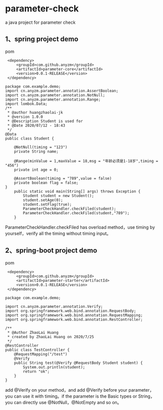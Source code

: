 # parameter-check
a java project for parameter check

## 1、spring project demo

pom 
```
 <dependency>
     <groupId>com.github.anyzm</groupId>
     <artifactId>parameter-core</artifactId>
     <version>0.0.1-RELEASE</version>
 </dependency>
```

```
package com.example.demo;
import cn.anyzm.parameter.annotation.AssertBoolean;
import cn.anyzm.parameter.annotation.NotNull;
import cn.anyzm.parameter.annotation.Range;
import lombok.Data;
/**
 * @author huangzhaolai-jk
 * @version 1.0.0
 * @Description Student is used for
 * @Date 2020/07/12 - 18:43
 */
@Data
public class Student {

    @NotNull(timing = "123")
    private String name;

    @Range(minValue = 1,maxValue = 18,msg = "年龄必须是1-18岁",timing = "456")
    private int age = 0;

    @AssertBoolean(timing = "789",value = false)
    private boolean flag = false;
}
    public static void main(String[] args) throws Exception {
        Student student = new Student();
        student.setAge(0);
        student.setFlag(true);
        ParameterCheckHandler.checkFiled(student);
        ParameterCheckHandler.checkFiled(student,"789");
    }
```
ParameterCheckHandler.checkFiled has overload method，use timing by yourself，verify all the timing without timing input。

## 2、spring-boot project demo
pom 
```
 <dependency>
     <groupId>com.github.anyzm</groupId>
     <artifactId>parameter-starter</artifactId>
     <version>0.0.1-RELEASE</version>
 </dependency>
```

```
package com.example.demo;

import cn.anyzm.parameter.annotation.Verify;
import org.springframework.web.bind.annotation.RequestBody;
import org.springframework.web.bind.annotation.RequestMapping;
import org.springframework.web.bind.annotation.RestController;

/**
 * @Author ZhaoLai Huang
 * created by ZhaoLai Huang on 2020/7/25
 */
@RestController
public class TestController {
    @RequestMapping("/test")
    @Verify
    public String test(@Verify @RequestBody Student student) {
        System.out.println(student);
        return "ok";
    }
}

```
add @Verify on your method，and add @Verify before your parameter，you can use it with timing。if the parameter is the Basic types or String，you can directly use @NotNull，@NotEmpty and so on。

